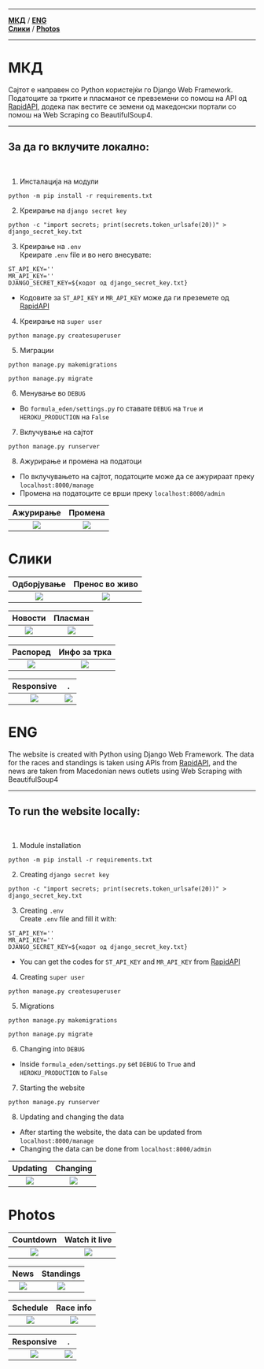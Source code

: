 <hr>

[**МКД**](#мкд) / [**ENG**](#eng)<br>
[**Слики**](#слики) / [**Photos**](#photos)
<hr>

# МКД

Сајтот е направен со Python користејќи го Django Web Framework. Податоците за трките и пласманот се превземени со помош на API од [RapidAPI](https://rapidapi.com/), додека пак вестите се земени од македонски портали со помош на Web Scraping со BeautifulSoup4.
<hr>

## За да го вклучите локално:
<br>

1. Инсталација на модули
``` 
python -m pip install -r requirements.txt
```

2. Креирање на `django secret key`
```
python -c "import secrets; print(secrets.token_urlsafe(20))" > django_secret_key.txt
```

3. Креирање на `.env`<br>
Креирате `.env` file и во него внесувате:
```
ST_API_KEY=''
MR_API_KEY=''
DJANGO_SECRET_KEY=${кодот од django_secret_key.txt}
```
- Кодовите за `ST_API_KEY` и `MR_API_KEY` може да ги преземете од [RapidAPI](https://rapidapi.com/)

4. Креирање на `super user`
```
python manage.py createsuperuser
```
5. Миграции
```
python manage.py makemigrations
```
```
python manage.py migrate
```
6. Менување во `DEBUG`
- Во `formula_eden/settings.py` го ставате `DEBUG` на `True` и `HEROKU_PRODUCTION` на `False`
7. Вклучување на сајтот
```
python manage.py runserver
```
8. Ажурирање и промена на податоци
- По вклучувањето на сајтот, податоците може да се ажурираат преку `localhost:8000/manage`
- Промена на податоците се врши преку `localhost:8000/admin`

Ажурирање                  |  Промена
:-------------------------:|:-------------------------:
![](banners/manage.png)    |  ![](banners/admin.png)

# Слики


Одборјување                |  Пренос во живо
:-------------------------:|:-------------------------:
![](banners/f1-pc.png)     |  ![](banners/livetv.png)


Новости                    |  Пласман
:-------------------------:|:-------------------------:
![](banners/novosti.png)   |  ![](banners/plasman.png)


Распоред                   |  Инфо за трка
:-------------------------:|:-------------------------:
![](banners/raspored.png)  |  ![](banners/trka.png)

Responsive                 | .
:------------------------:|:----------------------:
![](banners/f1-mb-sc.jpg) |  ![](banners/f1-novosti-mb.jpg)

# ENG 

The website is created with Python using Django Web Framework. The data for the races and standings is taken using APIs from [RapidAPI](https://rapidapi.com/), and the news are taken from Macedonian news outlets using Web Scraping with BeautifulSoup4
<hr>

## To run the website locally:
<br>

1. Module installation
``` 
python -m pip install -r requirements.txt
```

2. Creating `django secret key`
```
python -c "import secrets; print(secrets.token_urlsafe(20))" > django_secret_key.txt
```

3. Creating `.env`<br>
Create `.env` file and fill it with:
```
ST_API_KEY=''
MR_API_KEY=''
DJANGO_SECRET_KEY=${кодот од django_secret_key.txt}
```
- You can get the codes for `ST_API_KEY` and `MR_API_KEY` from [RapidAPI](https://rapidapi.com/)

4. Creating `super user`
```
python manage.py createsuperuser
```
5. Migrations
```
python manage.py makemigrations
```
```
python manage.py migrate
```
6. Changing into `DEBUG`
- Inside `formula_eden/settings.py` set `DEBUG` to `True` and `HEROKU_PRODUCTION` to `False`
7. Starting the website
```
python manage.py runserver
```
8. Updating and changing the data
- After starting the website, the data can be updated from `localhost:8000/manage`
- Changing the data can be done from `localhost:8000/admin`

Updating                   |  Changing
:-------------------------:|:-------------------------:
![](banners/manage.png)    |  ![](banners/admin.png)

# Photos


Countdown                  |  Watch it live
:-------------------------:|:-------------------------:
![](banners/f1-pc.png)     |  ![](banners/livetv.png)


News                       |  Standings
:-------------------------:|:-------------------------:
![](banners/novosti.png)   |  ![](banners/plasman.png)


Schedule                   |  Race info
:-------------------------:|:-------------------------:
![](banners/raspored.png)  |  ![](banners/trka.png)

Responsive                 | .
:------------------------:|:----------------------:
![](banners/f1-mb-sc.jpg) |  ![](banners/f1-novosti-mb.jpg)
